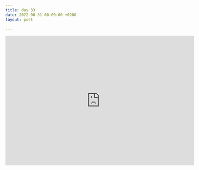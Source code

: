 ```yaml
---
title: day 33
date: 2022-08-31 00:00:00 +0200
layout: post

---
```

<iframe height='405' width='590' frameborder='0' allowtransparency='true' scrolling='no' src='https://www.strava.com/activities/7731868163/embed/36913ad4cb656cf4d0e7c19cd6d0da7567048805'></iframe>